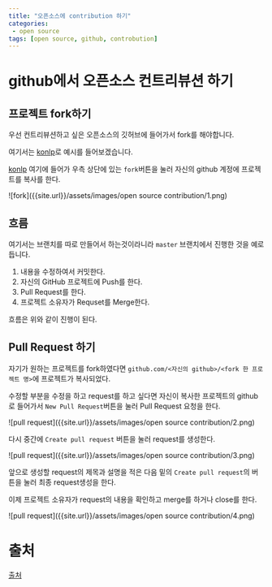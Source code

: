 ```yaml
---
title: "오픈소스에 contribution 하기"
categories: 
 - open source
tags: [open source, github, controbution]
---
```

# github에서 오픈소스 컨트리뷰션 하기
## 프로젝트 fork하기
우선 컨트리뷰션하고 싶은 오픈소스의 깃허브에 들어가서 fork를 해야합니다.

여기서는 [konlp](https://github.com/konltk/konlp)로 예시를 들어보겠습니다.

[konlp](https://github.com/konltk/konlp) 여기에 들어가 우측 상단에 있는 `fork`버튼을 눌러 자신의 github 계정에 프로젝트를 복사를 한다.

![fork]({{site.url}}/assets/images/open source contribution/1.png)

## 흐름
여기서는 브랜치를 따로 만들어서 하는것이라니라 `master` 브랜치에서 진행한 것을 예로 듭니다.
1. 내용을 수정하여서 커밋한다.
2. 자신의 GitHub 프로젝트에 Push를 한다.
3. Pull Request를 한다.
4. 프로젝트 소유자가 Requset를 Merge한다.

흐름은 위와 같이 진행이 된다.

## Pull Request 하기
자기가 원하는 프로젝트를 fork하였다면 `github.com/<자신의 github>/<fork 한 프로젝트 명>`에 프로젝트가 복사되었다.

수정할 부분을 수정을 하고 request를 하고 싶다면 자신이 복사한 프로젝트의 github로 들어가서 `New Pull Request`버튼을 눌러 Pull Request 요청을 한다.

![pull request]({{site.url}}/assets/images/open source contribution/2.png)

다시 중간에 `Create pull request` 버튼을 눌러 request를 생성한다.

![pull request]({{site.url}}/assets/images/open source contribution/3.png)

앞으로 생성할 request의 제목과 설명을 적은 다음 밑의 `Create pull request`의 버튼을 눌러 최종 request생성을 한다.


이제 프로젝트 소유자가 request의 내용을 확인하고 merge를 하거나 close를 한다.

![pull request]({{site.url}}/assets/images/open source contribution/4.png)



# 출처
[출처](https://git-scm.com/book/ko/v2/GitHub-GitHub-%ED%94%84%EB%A1%9C%EC%A0%9D%ED%8A%B8%EC%97%90-%EA%B8%B0%EC%97%AC%ED%95%98%EA%B8%B0)